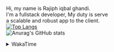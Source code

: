 Hi, my name is Rajiph iqbal ghandi. </br>
I'm a fullstack developer, My duty is serve </br>
a scalable and robust app to the client.
</br>
[![Top Langs](https://github-readme-stats.vercel.app/api/top-langs/?username=felixa1243&exclude_repo=task-5-fullstack)](https://github.com/anuraghazra/github-readme-stats)
</br>
![Anurag's GitHub stats](https://github-readme-stats.vercel.app/api?username=felixa1243&show_icons=true)
<details>
  <summary>WakaTime</summary>
  <p>(reload if the image failed to load)</p>
  <a href="https://wakatime.com/@felixa1243"><img src="https://github-readme-stats.vercel.app/api/wakatime?username=felixa1243&layout=compact&hide=other,ejs,markdown,git%20config,git,jsx,yaml,json&langs_count=15&custom_title=Mednoob%20Stats" alt="WakaTime Stats"/></a>
</details>
